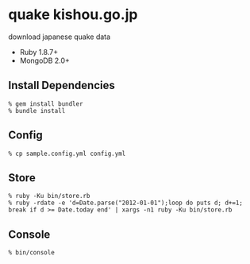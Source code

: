 quake kishou.go.jp
==================
download japanese quake data

* Ruby 1.8.7+
* MongoDB 2.0+


Install Dependencies
--------------------

    % gem install bundler
    % bundle install


Config
------

    % cp sample.config.yml config.yml


Store
-----

    % ruby -Ku bin/store.rb
    % ruby -rdate -e 'd=Date.parse("2012-01-01");loop do puts d; d+=1; break if d >= Date.today end' | xargs -n1 ruby -Ku bin/store.rb


Console
-------

    % bin/console
